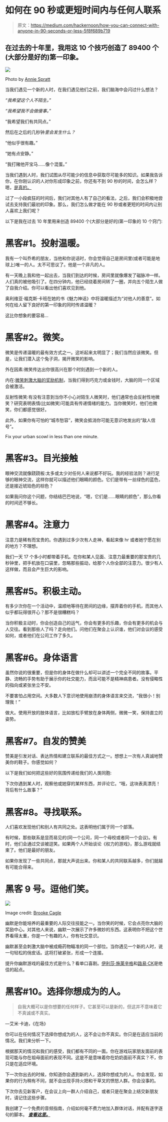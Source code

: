 # 如何在 90 秒或更短时间内与任何人联系

> 原文：<https://medium.com/hackernoon/how-you-can-connect-with-anyone-in-90-seconds-or-less-5f8f689b719>

## 在过去的十年里，我用这 10 个技巧创造了 89400 个(大部分是好的)第一印象。

![](img/a8714ecb26783e4b295ef662b03c7a2a.png)

Photo by [Annie Spratt](https://unsplash.com/photos/hCb3lIB8L8E?utm_source=unsplash&utm_medium=referral&utm_content=creditCopyText)

当我们遇见一个新的人时，在我们遇见他们之前，我们脑海中会闪过什么想法？

*“我希望这个人不陌生。”*

*“我希望我不会做傻事。”*

“我希望我们有共同点。”

然后在之后的几秒钟*里会发生什么？*

“他似乎很有趣。”

“她有点安静。”

“我打赌他开宝马……像个混蛋。”

当我们遇到人时，我们试图从尽可能少的信息中获取尽可能多的知识。如果我告诉你，在你刚认识的人对你形成印象之前，你还有不到 90 秒的时间，会怎么样？嗯，[是真的。](http://www.becomemorecompelling.com/blog/how-to-make-a-fantastic-first-impression-middle-finger-optional)

过了一小段疯狂的时间后，我们对其他人有了自己的看法，之后，我们会积极地尝试去支持我们最初的印象。那么，我们怎么做才能在 90 秒或者更短的时间内让别人喜欢上我们呢？

以下是我在过去 10 年里用来创造 89400 个(大部分是好的)第一印象的 10 个窍门:

# 黑客#1。投射温暖。

我有一个叫乔希的朋友，当他和你说话时，你会觉得自己是房间里(或者可能是地球上)唯一的人。太不可思议了。他是一个非凡的人。

有一天晚上我和他一起出去，当我们到达的时候，房间里就像爆发了磁脉冲一样。人们真的被他吸引了。在四分钟内，他已经绕着房间转了一圈，并向五个陌生人做了自我介绍。你可以看出他们喜欢见到他。

奥利维亚·福克斯·卡班在她的书《魅力神话》中将温暖描述为“对他人的善意”。如何在给人留下良好的第一印象的同时传递温暖？

这比你想象的要容易…

# 黑客#2。微笑。

微笑是传递温暖的最有效方式之一。这听起来太明显了；我们当然应该微笑。但是，让我们潜入这个兔子洞，揭开微笑的影响。

外在因素:微笑传达出你很高兴在那个时刻遇到一个新的人。

内在:[微笑刺激大脑的奖励机制](https://www.britishcouncil.org/voices-magazine/famelab-whats-science-behind-smile)，当我们得到巧克力或金钱时，大脑的同一个区域会被激活。

反射性微笑:有没有注意到当你不小心对陌生人微笑时，他们通常也会反射性地微笑？研究表明表情(比如微笑)可能具有传递情绪的能力。当你微笑时，他们也微笑，你们都感觉很好。

此外，如果你有可怕的“城市愁容”，微笑会抵消你可能无意识地发出的“敌人信号”。

Fix your urban scowl in less than one minute.

# 黑客#3。目光接触

眼神交流就像跷跷板:太多或太少对任何人来说都不好玩。我的经验法则？进行足够的眼神交流，这样你就可以描述他们眼睛的颜色。它们是带有一丝绿色的蓝色，还是接近琥珀色的棕色？

如果我问你这个问题，你结结巴巴地说，“嗯，它们是……眼睛的颜色”，那么你看的时间还不够长。

# 黑客#4。注意力

注意力是稀有而宝贵的。你遇到过多少次有人走神，看起来像 hr 或者她宁愿在别的地方？不理想。

我们一天 17 个多小时都带着手机。在你和某人见面、注意力最重要的那宝贵的几秒钟里，把手机放在口袋里，忽略那些振动，给那个人你全部的注意力。很少有人这样做，而且会产生巨大的影响。

# 黑客#5。积极主动。

有多少次你在一个活动中，温顺地等待在房间的边缘，摆弄着你的手机，而其他人似乎都玩得很开心？那不是很糟糕吗？

当你积极主动时，你会创造自己的运气，你会有更多的乐趣，你会有更多的机会与人交往。看到那些人了吗？走向他们。问他们在聚会上认识谁，他们对会议的感受如何，或者他们在公司工作了多久。

# 黑客#6。身体语言

虽然你说的很重要，但是你的身体在做什么却可以讲述一个完全不同的故事。平静、流畅的手势有助于展示你的社交能力，而且可能不是精神病患者。没有侵略性的指向或紧张坐立不安。

不要害怕占用空间。大多数人下意识地使用崩溃的身体语言来交流，“我很小！别理我！”

做大。使用开放的肢体语言，比如放松手臂放在身体两侧，微微一笑，保持直立的姿势。

# 黑客#7。自发的赞美

赞美是引发对话、表达热情和建立联系的最佳方式之一。想想上一次有人真诚地赞美你的鞋子。你感觉如何？

以下是我们如何把这些好的氛围传递给我们的人类同胞:

下次你遇到某人时，观察他或她穿的某样东西，并评论它。“哦，这块表真漂亮！背后有什么故事？”

# 黑客#8。寻找联系。

人们喜欢发现他们和别人有共同之处。这表明他们属于同一个部落。

有时候，那些联系是显而易见的(同一个公司，同一个母校或者同一个会议)。有时，他们会通过交谈被逗笑。如果两个人开始谈论《权力的游戏》，那么游戏就结束了。他们是最好的朋友。

如果你发现了一些共同点，那就大声说出来。你和某人的共同联系越多，你们就越有可能合得来。

# 黑客 9 号。逗他们笑。

![](img/f798440761e1916e174415bbfdc87dda.png)

Image credit: [Brooke Cagle](https://unsplash.com/@brookecagle)

幽默是你能培养的最重要的人际交往技能之一。当你笑的时候，它会点亮你大脑的奖励中心。对其他人来说，幽默一次展示了许多微妙的东西。这表明你不把这个世界看得太重，你是一个有趣的人，你有社交意识。

幽默甚至会刺激大脑中被成瘾药物瞄准的同一个部位。当你遇见一个新的人时，说一句轻松的俏皮话。这将打破紧张，形成一个连接。

提升你幽默游戏的最佳方式是什么？看单口喜剧。[伊利莎·施莱辛格](https://www.youtube.com/watch?v=4wzpYDnqhiI)和[路易·CK](https://youtu.be/08ITsgiL6v8?t=2m3s)是绝佳的起点。

# 黑客#10。选择你想成为的人。

> 自我大概可以是你想要的任何样子。它甚至可以是新的，但这并不意味着它不真诚或不真实。

—艾米·卡迪，《在场》

你可以在任何情况下选择你想成为的人，这不会让你不真实。你只是在适应当前的情况。我们来分析一下。

根据那天的情况和我们的感受，我们都有不同的一面。你在游戏玩家朋友面前的表现可能与你在祖母面前的表现不同。这是不是意味着你在奶奶面前不真实？不，你只是在适应环境。

下一次你出去的时候，你知道你会遇到新的人，选择你想成为的人。你会发现，如果你的行为稍有不同，就不会出现手持火把和干草叉的愤怒人群。你会没事的。

下次你去见新客户，在会议上向一群人介绍自己，或者只是在聚会上结交新朋友时，请记住这些步骤。

我创建了一个免费的音频指南，介绍如何毫不费力地加入群体对话，并配有逐字逐句的脚本。 [***查看这里。***](http://www.becomemorecompelling.com/uggc-audio.html)
